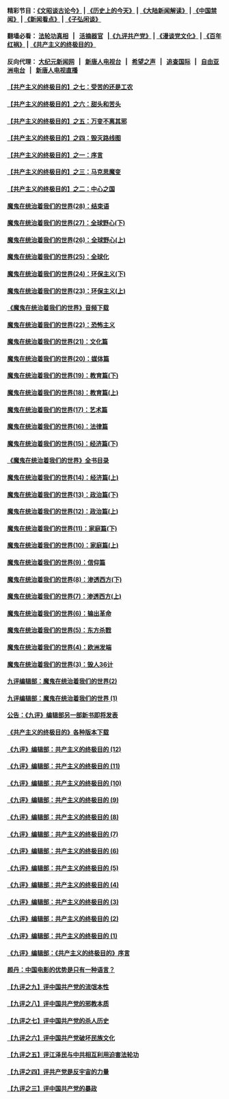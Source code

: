 #### 精彩节目：[《文昭谈古论今》](http://134.209.198.168/wenzhao) | [《历史上的今天》](http://134.209.198.168/today-in-history) | [《大陆新闻解读》](http://134.209.198.168/ntdtv-comedy) | [《中国禁闻》](http://134.209.198.168/ntdtv-news) | [《新闻看点》](http://134.209.198.168/news-insight) | [《子弘闲谈》](http://134.209.198.168/zihongxiantan/) 

 #### 翻墙必看： [法轮功真相](http://134.209.198.168:10000/videos/truth.html) &nbsp;&nbsp;|&nbsp;&nbsp; [活摘器官](http://134.209.198.168:10000/videos/res/Organs/) &nbsp;&nbsp;|[《九评共产党》](http://134.209.198.168:10000/videos/jiuping) | [《漫谈党文化》](http://134.209.198.168:10000/videos/mtdwh) | [《百年红祸》](http://134.209.198.168:10000/videos/bnhh) | [《共产主义的终极目的》](http://134.209.198.168:10000/videos/res/zjmd) 

 #### 反向代理： [大纪元新闻网](http://134.209.198.168:10080/) &nbsp;&nbsp;|&nbsp;&nbsp; [新唐人电视台](http://134.209.198.168:8000/) &nbsp;&nbsp;|&nbsp;&nbsp; [希望之声](http://134.209.198.168:8200/) &nbsp;&nbsp;|&nbsp;&nbsp; [追查国际](http://134.209.198.168:10010/) &nbsp;&nbsp;|&nbsp;&nbsp; [自由亚洲电台](http://134.209.198.168:9800/) &nbsp;&nbsp;|&nbsp;&nbsp; [新唐人电视直播](http://134.209.198.168/) 

#### [【共产主义的终极目的】之七：受苦的还是工农](../pages/nsc422/n11101809.md?t=03120036) 

#### [【共产主义的终极目的】之六：甜头和苦头](../pages/nsc422/n11096971.md?t=03120036) 

#### [【共产主义的终极目的】之五：万变不离其邪](../pages/nsc422/n11091285.md?t=03120036) 

#### [【共产主义的终极目的】之四：毁灭路线图](../pages/nsc422/n11086284.md?t=03120036) 

#### [【共产主义的终极目的】之一：序言](../pages/nsc422/n11086077.md?t=03120036) 

#### [【共产主义的终极目的】之三：马克思魔变](../pages/nsc422/n11061941.md?t=03120036) 

#### [【共产主义的终极目的】之二：中心之国](../pages/nsc422/n11047728.md?t=03120036) 

#### [魔鬼在统治着我们的世界(28)：结束语](../pages/nsc422/n10936246.md?t=03120036) 

#### [魔鬼在统治着我们的世界(27)：全球野心(下)](../pages/nsc422/n10928319.md?t=03120036) 

#### [魔鬼在统治着我们的世界(26)：全球野心(上)](../pages/nsc422/n10900318.md?t=03120036) 

#### [魔鬼在统治着我们的世界(25)：全球化](../pages/nsc422/n10788205.md?t=03120036) 

#### [魔鬼在统治着我们的世界(24)：环保主义(下)](../pages/nsc422/n10695307.md?t=03120036) 

#### [魔鬼在统治着我们的世界(23)：环保主义(上)](../pages/nsc422/n10688613.md?t=03120036) 

#### [《魔鬼在统治着我们的世界》音频下载](../pages/nsc422/n10635553.md?t=03120036) 

#### [魔鬼在统治着我们的世界(22)：恐怖主义](../pages/nsc422/n10614727.md?t=03120036) 

#### [魔鬼在统治着我们的世界(21)：文化篇](../pages/nsc422/n10597706.md?t=03120036) 

#### [魔鬼在统治着我们的世界(20)：媒体篇](../pages/nsc422/n10586579.md?t=03120036) 

#### [魔鬼在统治着我们的世界(19)：教育篇(下)](../pages/nsc422/n10564808.md?t=03120036) 

#### [魔鬼在统治着我们的世界(18)：教育篇(上)](../pages/nsc422/n10526970.md?t=03120036) 

#### [魔鬼在统治着我们的世界(17)：艺术篇](../pages/nsc422/n10499093.md?t=03120036) 

#### [魔鬼在统治着我们的世界(16)：法律篇](../pages/nsc422/n10485969.md?t=03120036) 

#### [魔鬼在统治着我们的世界(15)：经济篇(下)](../pages/nsc422/n10469975.md?t=03120036) 

#### [《魔鬼在统治着我们的世界》全书目录](../pages/nsc422/n10464261.md?t=03120036) 

#### [魔鬼在统治着我们的世界(14)：经济篇(上)](../pages/nsc422/n10457370.md?t=03120036) 

#### [魔鬼在统治着我们的世界(13)：政治篇(下)](../pages/nsc422/n10448270.md?t=03120036) 

#### [魔鬼在统治着我们的世界(12)：政治篇(上)](../pages/nsc422/n10444576.md?t=03120036) 

#### [魔鬼在统治着我们的世界(11)：家庭篇(下)](../pages/nsc422/n10440961.md?t=03120036) 

#### [魔鬼在统治着我们的世界(10)：家庭篇(上)](../pages/nsc422/n10435448.md?t=03120036) 

#### [魔鬼在统治着我们的世界(9)：信仰篇](../pages/nsc422/n10432159.md?t=03120036) 

#### [魔鬼在统治着我们的世界(8)：渗透西方(下)](../pages/nsc422/n10429603.md?t=03120036) 

#### [魔鬼在统治着我们的世界(7)：渗透西方(上)](../pages/nsc422/n10426013.md?t=03120036) 

#### [魔鬼在统治着我们的世界(6)：输出革命](../pages/nsc422/n10421536.md?t=03120036) 

#### [魔鬼在统治着我们的世界(5)：东方杀戮](../pages/nsc422/n10417707.md?t=03120036) 

#### [魔鬼在统治着我们的世界(4)：欧洲发端](../pages/nsc422/n10414890.md?t=03120036) 

#### [魔鬼在统治着我们的世界(3)：毁人36计](../pages/nsc422/n10411583.md?t=03120036) 

#### [九评编辑部：魔鬼在统治着我们的世界(2)](../pages/nsc422/n10410036.md?t=03120036) 

#### [九评编辑部：魔鬼在统治着我们的世界 (1)](../pages/nsc422/n10406825.md?t=03120036) 

#### [公告：《九评》编辑部另一部新书即将发表](../pages/nsc422/n10405104.md?t=03120036) 

#### [《共产主义的终极目的》各种版本下载](../pages/nsc422/n10022138.md?t=03120036) 

#### [《九评》编辑部：共产主义的终极目的 (12)](../pages/nsc422/n9933272.md?t=03120036) 

#### [《九评》编辑部：共产主义的终极目的 (11)](../pages/nsc422/n9924973.md?t=03120036) 

#### [《九评》编辑部：共产主义的终极目的 (10)](../pages/nsc422/n9920883.md?t=03120036) 

#### [《九评》编辑部：共产主义的终极目的 (9)](../pages/nsc422/n9916363.md?t=03120036) 

#### [《九评》编辑部：共产主义的终极目的 (8)](../pages/nsc422/n9912488.md?t=03120036) 

#### [《九评》编辑部：共产主义的终极目的 (7)](../pages/nsc422/n9901176.md?t=03120036) 

#### [《九评》编辑部：共产主义的终极目的 (6)](../pages/nsc422/n9899359.md?t=03120036) 

#### [《九评》编辑部：共产主义的终极目的 (5)](../pages/nsc422/n9893174.md?t=03120036) 

#### [《九评》编辑部：共产主义的终极目的 (4)](../pages/nsc422/n9891246.md?t=03120036) 

#### [《九评》编辑部：共产主义的终极目的 (3)](../pages/nsc422/n9879879.md?t=03120036) 

#### [《九评》编辑部：共产主义的终极目的 (2)](../pages/nsc422/n9876205.md?t=03120036) 

#### [《九评》编辑部：共产主义的终极目的 (1)](../pages/nsc422/n9865857.md?t=03120036) 

#### [《九评》编辑部：《共产主义的终极目的》序言](../pages/nsc422/n9862666.md?t=03120036) 

#### [颜丹：中国电影的优势是只有一种语言？](../pages/nsc422/n9583062.md?t=03120036) 

#### [【九评之九】评中国共产党的流氓本性](../pages/nsc422/n737542.md?t=03120036) 

#### [【九评之八】评中国共产党的邪教本质](../pages/nsc422/n735942.md?t=03120036) 

#### [【九评之七】评中国共产党的杀人历史](../pages/nsc422/n733806.md?t=03120036) 

#### [【九评之六】评中国共产党破坏民族文化](../pages/nsc422/n731667.md?t=03120036) 

#### [【九评之五】评江泽民与中共相互利用迫害法轮功](../pages/nsc422/n730058.md?t=03120036) 

#### [【九评之四】评共产党是反宇宙的力量](../pages/nsc422/n727814.md?t=03120036) 

#### [【九评之三】评中国共产党的暴政](../pages/nsc422/n725597.md?t=03120036) 

